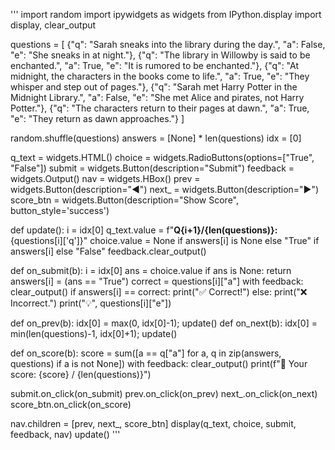 
'''
import random
import ipywidgets as widgets
from IPython.display import display, clear_output

questions = [
    {"q": "Sarah sneaks into the library during the day.", "a": False, "e": "She sneaks in at night."},
    {"q": "The library in Willowby is said to be enchanted.", "a": True, "e": "It is rumored to be enchanted."},
    {"q": "At midnight, the characters in the books come to life.", "a": True, "e": "They whisper and step out of pages."},
    {"q": "Sarah met Harry Potter in the Midnight Library.", "a": False, "e": "She met Alice and pirates, not Harry Potter."},
    {"q": "The characters return to their pages at dawn.", "a": True, "e": "They return as dawn approaches."}
]

random.shuffle(questions)
answers = [None] * len(questions)
idx = [0]

q_text = widgets.HTML()
choice = widgets.RadioButtons(options=["True", "False"])
submit = widgets.Button(description="Submit")
feedback = widgets.Output()
nav = widgets.HBox()
prev = widgets.Button(description="◀")
next_ = widgets.Button(description="▶")
score_btn = widgets.Button(description="Show Score", button_style='success')

def update():
    i = idx[0]
    q_text.value = f"<b>Q{i+1}/{len(questions)}:</b> {questions[i]['q']}"
    choice.value = None if answers[i] is None else "True" if answers[i] else "False"
    feedback.clear_output()

def on_submit(b):
    i = idx[0]
    ans = choice.value
    if ans is None: return
    answers[i] = (ans == "True")
    correct = questions[i]["a"]
    with feedback:
        clear_output()
        if answers[i] == correct:
            print("✅ Correct!")
        else:
            print("❌ Incorrect.")
        print("💡", questions[i]["e"])

def on_prev(b): idx[0] = max(0, idx[0]-1); update()
def on_next(b): idx[0] = min(len(questions)-1, idx[0]+1); update()

def on_score(b):
    score = sum([a == q["a"] for a, q in zip(answers, questions) if a is not None])
    with feedback:
        clear_output()
        print(f"🏁 Your score: {score} / {len(questions)}")

submit.on_click(on_submit)
prev.on_click(on_prev)
next_.on_click(on_next)
score_btn.on_click(on_score)

nav.children = [prev, next_, score_btn]
display(q_text, choice, submit, feedback, nav)
update()
'''
